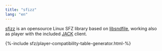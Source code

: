 ```yaml
---
title: "sfizz"
lang: "en"
---
```

[sfizz] is an opensource Linux SFZ library based on [libsndfile],
working also as player with the included [JACK] client.

[libsndfile]: http://mega-nerd.com/libsndfile/
[JACK]: https://jackaudio.github.io/
[sfizz]: https://sfz.tools/sfizz/

{%-include sfz/player-compatibility-table-generator.html-%}
